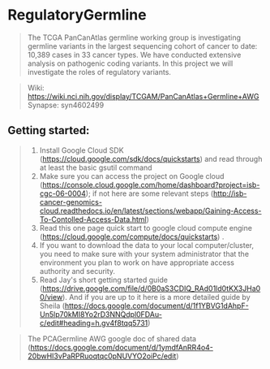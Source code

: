 # RegulatoryGermline #

>The TCGA PanCanAtlas germline working group is investigating germline variants in the largest sequencing cohort of cancer to date: 10,389 cases in 33 cancer types. We have conducted extensive analysis on pathogenic coding variants. In this project we will investigate the roles of regulatory variants.      

>Wiki: https://wiki.nci.nih.gov/display/TCGAM/PanCanAtlas+Germline+AWG 
>Synapse: syn4602499  

## Getting started: ##  
>1) Install Google Cloud SDK (https://cloud.google.com/sdk/docs/quickstarts) and read through at least the basic gsutil command 
>2) Make sure you can access the project on Google cloud (https://console.cloud.google.com/home/dashboard?project=isb-cgc-06-0004); if not here are some relevant steps (http://isb-cancer-genomics-cloud.readthedocs.io/en/latest/sections/webapp/Gaining-Access-To-Contolled-Access-Data.html)  
>3) Read this one page quick start to google cloud compute engine (https://cloud.google.com/compute/docs/quickstarts) . 
>4) If you want to download the data to your local computer/cluster, you need to make sure with your system administrator that the environment you plan to work on have appropriate access authority and security.  
>5) Read Jay's short getting started guide (https://drive.google.com/file/d/0B0aS3CDIQ_RAd01ld0tKX3JHa00/view). And if you are up to it here is a more detailed guide by Sheila (https://docs.google.com/document/d/1f1YBVG1dAhpF-Un5lp70kMI8Yo2rD3NNQdpl0FDAu-c/edit#heading=h.gv4f8tqq5731)  

>The PCAGermline AWG google doc of shared data (https://docs.google.com/document/d/1ymdfAnRR4o4-20bwHI3vPaRPRuoqtqc0pNUVYO2oiPc/edit) 